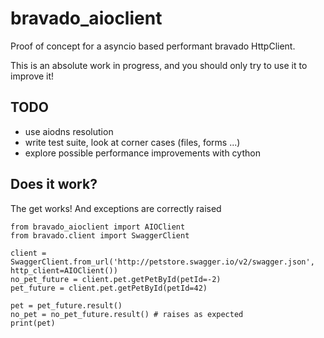 # bravado_aioclient
Proof of concept for a asyncio based performant bravado HttpClient.

This is an absolute work in progress, and you should only try to use it to improve it!

## TODO

* use aiodns resolution
* write test suite, look at corner cases (files, forms ...)
* explore possible performance improvements with cython

## Does it work?

The get works! And exceptions are correctly raised

```
from bravado_aioclient import AIOClient
from bravado.client import SwaggerClient

client = SwaggerClient.from_url('http://petstore.swagger.io/v2/swagger.json', http_client=AIOClient())
no_pet_future = client.pet.getPetById(petId=-2)
pet_future = client.pet.getPetById(petId=42)

pet = pet_future.result()
no_pet = no_pet_future.result() # raises as expected
print(pet)
```
